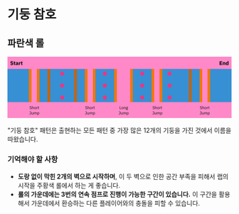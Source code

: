 # 기둥 참호

## 파란색 롤

![Pillar Trench Blue](../images/rolls/pillar-trench-blue-annotated.jpg)

"기둥 참호" 패턴은 출현하는 모든 패턴 중 가장 많은 12개의 기둥을 가진 것에서 이름을 따왔습니다.

### 기억해야 할 사항

* **도랑 없이 막힌 2개의 벽으로 시작하며**, 이 두 벽으로 인한 공간 부족을 피해서 랩의 시작을 주황색 롤에서 하는 게 좋습니다.
* **롤의 가운데에는 3번의 연속 점프로 진행이 가능한 구간이 있습니다.** 이 구간을 활용해서 가운데에서 환승하는 다른 플레이어와의 충돌을 피할 수 있습니다.
